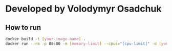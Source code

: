 # Developed by Volodymyr Osadchuk

## How to run

```bash
docker build -t [your-image-name] .
docker run --rm -p 80:80 -m [memory-limit] --cpus="[cpu-limit]" -d [your-image-name]
```
